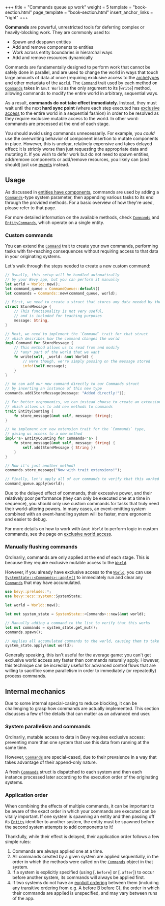 +++
title = "Commands queue up work"
weight = 5
template = "book-section.html"
page_template = "book-section.html"
insert_anchor_links = "right"
+++

**Commands** are powerful, unrestricted tools for deferring complex or heavily-blocking work.
They are commonly used to:

- Spawn and despawn entities
- Add and remove components to entities
- Work across entity boundaries in hierarchal ways
- Add and remove resources dynamically

Commands are fundamentally designed to perform work that cannot be safely done in parallel, and are used to change the world in ways that touch large amounts of data at once (requiring exclusive access to the [archetypes](../../game-logic/system-ordering/_index.md) and other metadata of the [`World`].
The [`Command`] trait used by each method on [`Commands`] takes in `&mut World` as the only argument to its [`write`] method, allowing commands to modify the entire world in arbitrary, sequential ways.

As a result, **commands do not take effect immediately.**
Instead, they must wait until the next **hard sync point** (where each step executed has  [exclusive access](../exclusive-world-access/_index.md) to the entire world in a sequential fashion) in order to be resolved as they require exclusive mutable access to the world.
In other word: commands are processed at the end of each stage.

You should avoid using commands unnecessarily.
For example, you *could* use the overwriting behavior of component insertion to mutate components in place.
However, this is unclear, relatively expensive and takes delayed effect: it is strictly worse than just requesting the appropriate data and mutating it.
If you wish to defer work but do not need to spawn entities, add/remove components or add/remove resources, you likely can (and should) just use [events](../../game-logic/events/_index.md) instead.

[`Command`]: https://docs.rs/bevy/latest/bevy/ecs/system/trait.Command.html
[`Commands`]: https://docs.rs/bevy/latest/bevy/ecs/system/struct.Commands.html
[`World`]: https://docs.rs/bevy/latest/bevy/ecs/world/struct.World.html

## Usage

As discussed in [entities have components](../entities-components/_index.md), commands are used by adding a [`Commands`]-type system parameter, then appending various tasks to its end through the provided methods.
For a basic overview of how they're used, please refer to that page.

For more detailed information on the available methods, check [`Commands`] and [`EntityCommands`], which operate on a single entity.

[`EntityCommands`]: https://docs.rs/bevy/latest/bevy/ecs/system/struct.EntityCommands.html

### Custom commands

You can extend the [`Command`] trait to create your own commands, performing tasks with far-reaching consequences without requiring access to that data in your originating systems.

Let's walk through the steps needed to create a new custom command:

```rust
// Usually, this setup will be handled automatically
// by your Bevy app, but you can perform it manually
let world = World::new();
let command_queue = CommandQueue::default()
let commands = Commands::new(command_queue, world);

// First, we need to create a struct that stores any data needed by the command
struct StoreMessage {
    // This functionality is not very useful,
    // and is included for teaching purposes
    message: String,
}

// Next, we need to implement the `Command` trait for that struct
// which describes how the command changes the world
impl Command for StoreMessage {
    // This method allows us to read from and modify
    // *any* part of the world that we want
    fn write(self, _world: &mut World) {
        // Here though, we're simply passing on the message stored
        info!(self.message);
    }
}

// We can add our new command directly to our Commands struct
// by inserting an instance of this new type
commands.add(StoreMessage{message: "Added directly!"});

// For better ergnonomics, we can instead choose to create an extension trait,
// which allows us to add new methods to commands
trait EntityCounting {
    fn store_message(&mut self, message: String);
}

// We implement our new extension trait for the `Commands` type,
// giving us access to a new method
impl<'a> EntityCounting for Commands<'a> {
    fn store_message(&mut self, message: String) {
        self.add(StoreMessage { String })
    }
}

// Now it's just another method!
commands.store_message("Now with trait extensions!");

// Finally, let's apply all of our commands to verify that this worked as we hoped
command_queue.apply(world);
```

Due to the delayed effect of commands, their excessive power, and their relatively poor performance (they can only be executed one at a time in sequence), you should only use custom commands for tasks that truly need their world-altering powers.
In many cases, an event-emitting system combined with an event-handling system will be faster, more ergonomic and easier to debug.

For more details on how to work with `&mut World` to perform logic in custom commands, see the page on [exclusive world access](../exclusive-world-access/_index.md).

### Manually flushing commands

Ordinarily, commands are only applied at the end of each stage.
This is because they require exclusive mutable access to the [`World`].

However, if you already have exclusive access to the [`World`], you can use [`SystemState::<Commands>::apply()`] to immediately run and clear any [`Commands`] that may have accumulated.

```rust
use bevy::prelude::*;
use bevy::ecs::system::SystemState;

let world = World::new();

let mut system_state = SystemState::<Commands>::new(&mut world);

// Manually adding a command to the list to verify that this works
let mut commands = system_state.get_mut();
commands.spawn();

// Applies all accumulated commands to the world, causing them to take immediate effect
system_state.apply(&mut world);
```

Generally speaking, this isn't useful for the average game: you can't get exclusive world access any faster than commands naturally apply.
However, this technique can be incredibly useful for advanced control flows that are willing to sacrifice some parallelism in order to immediately (or repeatedly) process commands.

[`SystemState::<Commands>::apply()`]: https://docs.rs/bevy/latest/bevy/ecs/system/struct.SystemState#method.apply

## Internal mechanics

Due to some internal special-casing to reduce blocking, it can be challenging to grasp how commands are actually implemented.
This section discusses a few of the details that can matter as an advanced end user.

### System parallelism and commands

Ordinarily, mutable access to data in Bevy requires exclusive access: preventing more than one system that use this data from running at the same time.

However, [`Commands`] are special-cased, due to their prevalence in a way that takes advantage of their append-only nature.

A fresh [`Commands`] struct is dispatched to each system and then each instance processed later according to the execution order of the originating systems.

### Application order

When combining the effects of multiple commands, it can be important to be aware of the exact order in which your commands are executed can be vitally important.
If one system is spawning an entity and then passing off its [`Entity`] identifier to another system, the entity must be spawned before the second system attempts to add components to it!

Thankfully, while their effect is delayed, their application order follows a few simple rules:

1. Commands are always applied one at a time.
2. All commands created by a given system are applied sequentially, in the order in which the methods were called on the [`Commands`] object in that system.
3. If a system is explicitly specified (using [`.before`] or [`.after`]) to occur before another system, its commands will always be applied first.
4. If two systems do not have an [explicit ordering](../../game-logic/system-ordering/_index.md) between them (including any transitive ordering from e.g. A before B before C), the order in which their commands are applied is unspecified, and may vary between runs of the app.

[`Entity`]: https://docs.rs/bevy/latest/bevy/ecs/entity/struct.Entity.html
